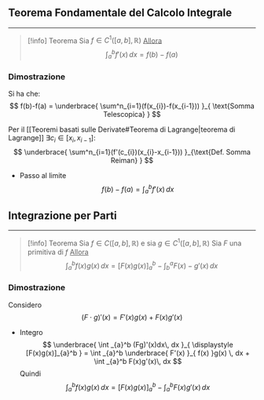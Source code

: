 ## Teorema Fondamentale del Calcolo Integrale
---
>[!info] Teorema
>Sia $f\in C^1([a,b],\mathbb{R})$
><u>Allora</u>
>$$\int _{a}^b f'(x)\, dx =f(b)-f(a)$$

### Dimostrazione

Si ha che:
$$
f(b)-f(a) = \underbrace{ \sum^n_{i=1}(f(x_{i})-f(x_{i-1})) }_{ \text{Somma Telescopica} }
$$

Per il [[Teoremi basati sulle Derivate#Teorema di Lagrange|teorema di Lagrange]]
$\exists c_{i}\in[x_{i},x_{i-1}]:$
$$
\underbrace{ \sum^n_{i=1}(f'(c_{i})(x_{i}-x_{i-1})) }_{\text{Def. Somma Reiman} }
$$
- Passo al limite
$$
f(b)-f(a)=\int _{a}^b f'(x) \, dx 
$$
## Integrazione per Parti
---
>[!info] Teorema
>Sia $f\in C([a,b],\mathbb{R})$ e sia $g\in C^1([a,b],\mathbb{R})$
>Sia $F$ una primitiva di $f$
><u>Allora</u>
>$$\int _{a}^b f(x)g(x) \, dx = [F(x)g(x)]_{a}^b - \int _{b}^a F(x)-g'(x)\, dx  $$

### Dimostrazione
Considero
$$
(F\cdot g)'(x) = F'(x)g(x)+F(x)g'(x)
$$
- Integro
$$
\underbrace{ \int _{a}^b (Fg)'(x)dx\, dx }_{ \displaystyle [F(x)g(x)]_{a}^b } = \int _{a}^b \underbrace{ F'(x) }_{ f(x) }g(x) \, dx + \int _{a}^b F(x)g'(x)\, dx  
$$
Quindi
$$
\int _{a}^b { f(x) }g(x)\,dx = [F(x)g(x)]_{a}^b -\int _{a}^b F(x)g'(x)\, dx
$$
